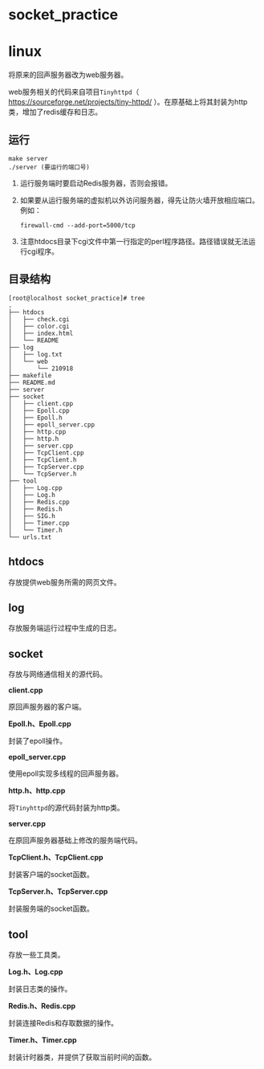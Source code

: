 # socket_practice






# linux

将原来的回声服务器改为web服务器。

web服务相关的代码来自项目`Tinyhttpd`（ https://sourceforge.net/projects/tiny-httpd/ ）。在原基础上将其封装为http类，增加了redis缓存和日志。



## 运行

```
make server
./server (要运行的端口号)
```

1. 运行服务端时要启动Redis服务器，否则会报错。

2. 如果要从运行服务端的虚拟机以外访问服务器，得先让防火墙开放相应端口。例如：

   ```
   firewall-cmd --add-port=5000/tcp
   ```

3. 注意htdocs目录下cgi文件中第一行指定的perl程序路径。路径错误就无法运行cgi程序。



## 目录结构

```
[root@localhost socket_practice]# tree
.
├── htdocs
│   ├── check.cgi
│   ├── color.cgi
│   ├── index.html
│   └── README
├── log
│   ├── log.txt
│   └── web
│       └── 210918
├── makefile
├── README.md
├── server
├── socket
│   ├── client.cpp
│   ├── Epoll.cpp
│   ├── Epoll.h
│   ├── epoll_server.cpp
│   ├── http.cpp
│   ├── http.h
│   ├── server.cpp
│   ├── TcpClient.cpp
│   ├── TcpClient.h
│   ├── TcpServer.cpp
│   └── TcpServer.h
├── tool
│   ├── Log.cpp
│   ├── Log.h
│   ├── Redis.cpp
│   ├── Redis.h
│   ├── SIG.h
│   ├── Timer.cpp
│   └── Timer.h
└── urls.txt
```



## **htdocs**

存放提供web服务所需的网页文件。



## **log**

存放服务端运行过程中生成的日志。



## **socket**

存放与网络通信相关的源代码。

**client.cpp**

原回声服务器的客户端。

**Epoll.h、Epoll.cpp**

封装了epoll操作。

**epoll_server.cpp**

使用epoll实现多线程的回声服务器。

**http.h、http.cpp**

将`Tinyhttpd`的源代码封装为http类。

**server.cpp**

在原回声服务器基础上修改的服务端代码。

**TcpClient.h、TcpClient.cpp**

封装客户端的socket函数。

**TcpServer.h、TcpServer.cpp**

封装服务端的socket函数。


## tool

存放一些工具类。

**Log.h、Log.cpp**

封装日志类的操作。

**Redis.h、Redis.cpp**

封装连接Redis和存取数据的操作。

**Timer.h、Timer.cpp**

封装计时器类，并提供了获取当前时间的函数。



